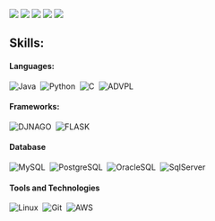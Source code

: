 
<div>

[<img src="https://img.shields.io/badge/gmail-%231DA1F2.svg?&style=for-the-badge&logo=gmail&logoColor=white&color=black" />](https://twitter.com/themlphdstudent) 
[<img src="https://img.shields.io/badge/linkedin-%2312100E.svg?&style=for-the-badge&logo=linkedin&logoColor=white&color=black" />](https://www.linkedin.com/in/luis-felipe-maio-toledo-de-carvalho-e-silva-a85b671a4/)
[<img src="https://img.shields.io/badge/instagram-%2312100E.svg?&style=for-the-badge&logo=instagram&logoColor=white&color=black" />](https://www.instagram.com/_luis_felipe1/)
[<img src="https://img.shields.io/badge/Phone-%231DA1F2.svg?&style=for-the-badge&logo=WhatsApp&logoColor=white&color=black" />](https://twitter.com/themlphdstudent) 
<img src="https://user-images.githubusercontent.com/107282388/220689838-50e8346b-f9cf-4d61-b46b-e1c9b32c3a7a.png"   />
</div>




  ## Skills:
#### Languages:

![Java](https://img.shields.io/badge/Java-212338?style=for-the-badge&logo=java&logoColor=white)&nbsp;
![Python](https://img.shields.io/badge/Python-212338?style=for-the-badge&logo=python&logoColor=white)&nbsp;
![C](https://img.shields.io/badge/-212338?style=for-the-badge&logo=c&logoColor=white)&nbsp;
![ADVPL](https://img.shields.io/badge/ADVPL-212338.svg?style=for-the-badge&logo=ADVPL&logoColor=white)&nbsp;

#### Frameworks:

![DJNAGO](https://img.shields.io/badge/Django-212338?style=for-the-badge&logo=Django&logoColor=white)&nbsp;
![FLASK](https://img.shields.io/badge/Flask-212338?style=for-the-badge&logo=Flask&logoColor=white)&nbsp;


#### Database

![MySQL](https://img.shields.io/badge/MySQL-212338?style=for-the-badge&logo=mysql&logoColor=white)&nbsp;
![PostgreSQL](https://img.shields.io/badge/PostgreSQL-212338?style=for-the-badge&logo=postgresql&logoColor=white)&nbsp;
![OracleSQL](https://img.shields.io/badge/ORACLE-212338?style=for-the-badge&logo=oracle&logoColor=white)&nbsp;
![SqlServer](https://img.shields.io/badge/SqlServer-212338?style=for-the-badge&logo=SqlServer&logoColor=white)&nbsp;


#### Tools and Technologies

![Linux](https://img.shields.io/badge/Linux-212338?style=for-the-badge&logo=linux&logoColor=white)&nbsp;
![Git](https://img.shields.io/badge/GIT-212338?style=for-the-badge&logo=git&logoColor=white)&nbsp;
![AWS](https://img.shields.io/badge/Amazon_AWS-212338?style=flat&logo=amazon-aws&logoColor=white)&nbsp;











